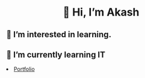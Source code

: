   <h1 align="center">👋 Hi, I’m Akash</h1>
  <h2> 👀 I’m interested in learning.</h2>
  <h2>🌱 I’m currently learning IT</h2>
  <li><a href="https://akashsubramaniyan.github.io/akash.github.io/">Portfolio</a></li>


<!---
akashsubramaniyan/akashsubramaniyan is a ✨ special ✨ repository because its `README.md` (this file) appears on your GitHub profile.
You can click the Preview link to take a look at your changes.
--->
